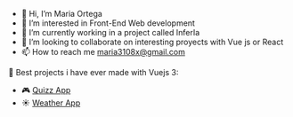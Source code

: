 - 👋 Hi, I’m Maria Ortega
- 👀 I’m interested in Front-End Web development
- 🌱 I’m currently working in a project called InferIa 
- 💞️ I’m looking to collaborate on interesting proyects with Vue js or React
- 📫 How to reach me maria3108x@gmail.com

:rocket: Best projects i have ever made with Vuejs 3:
- :video_game: [Quizz App](https://reliable-crisp-194936.netlify.app) 
- :sunny: [Weather App](https://app.netlify.com/sites/brilliant-dusk-8b4c61/overview)
<!---
ortegi/ortegi is a ✨ special ✨ repository because its `README.md` (this file) appears on your GitHub profile.
You can click the Preview link to take a look at your changes.
--->
